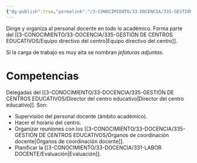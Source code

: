 ```yaml
---
{"dg-publish":true,"permalink":"/3-CONOCIMIENTO/33-DOCENCIA/335-GESTIÓN DE CENTROS EDUCATIVOS/Jefe de estudios/"}
---
```


Dirige y organiza al personal docente en todo lo académico. Forma parte del [[3-CONOCIMIENTO/33-DOCENCIA/335-GESTIÓN DE CENTROS EDUCATIVOS/Equipo directivo del centro\|Equipo directivo del centro]].

Si la carga de trabajo es muy alta se nombran *jefaturas adjuntas*.

# Competencias
Delegadas del [[3-CONOCIMIENTO/33-DOCENCIA/335-GESTIÓN DE CENTROS EDUCATIVOS/Director del centro educativo\|Director del centro educativo]]. Son:
- Supervisión del personal docente (ámbito académico).
- Hacer el horario del centro.
- Organizar reuniones con los [[3-CONOCIMIENTO/33-DOCENCIA/335-GESTIÓN DE CENTROS EDUCATIVOS/Órganos de coordinación docente\|Órganos de coordinación docente]].
- Planificar la [[3-CONOCIMIENTO/33-DOCENCIA/331-LABOR DOCENTE/Evaluación\|Evaluación]].